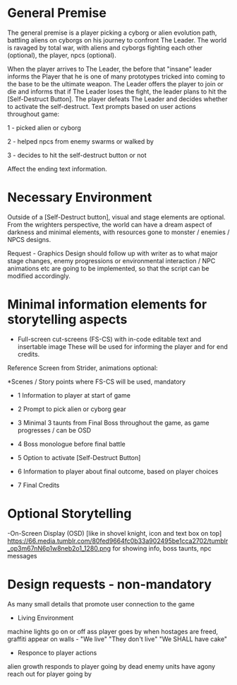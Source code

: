 # General Premise

The general premise is a player picking a cyborg or alien evolution path, battling aliens on cyborgs on his journey to confront The Leader.
The world is ravaged by total war, with aliens and cyborgs fighting each other (optional), the player, npcs (optional).

When the player arrives to The Leader, the before that "insane" leader informs the Player that he is one of many prototypes tricked into coming to 
the base to be the ultimate weapon. The Leader offers the player to join or die and informs that if The Leader loses the fight, the leader plans to hit 
the [Self-Destruct Button]. The player defeats The Leader and decides whether to activate the self-destruct. Text prompts based on user actions throughout game:

1 - picked alien or cyborg

2 - helped npcs from enemy swarms or walked by

3 - decides to hit the self-destruct button or not

Affect the ending text information.

# Necessary Environment

Outside of a [Self-Destruct button], visual and stage elements are optional. From the wrighters perspective, the world can have a dream aspect of darkness and minimal elements, with resources gone to monster / enemies / NPCS designs.

Request - Graphics Design should follow up with writer as to what major stage changes, enemy progressions or environmental interaction / NPC animations etc are going to be implemented, so that the script can be modified accordingly.

# Minimal information elements for storytelling aspects

* Full-screen cut-screens (FS-CS) with in-code editable text and insertable image 
These will be used for informing the player and for end credits.

Reference Screen from Strider, animations optional: 

*Scenes / Story points where FS-CS will be used, mandatory

- 1 Information to player at start of game
- 2 Prompt to pick alien or cyborg gear

- 3 Minimal 3 taunts from Final Boss throughout the game, as game progresses / can be OSD

- 4 Boss monologue before final battle
- 5 Option to activate [Self-Destruct Button]

- 6 Information to player about final outcome, based on player choices

- 7 Final Credits

# Optional Storytelling

-On-Screen Display (OSD) [like in shovel knight, icon and text box on top] 
https://66.media.tumblr.com/80fed9664fc0b33a902495be1cca2702/tumblr_op3m67nN6p1w8neb2o1_1280.png
for showing info, boss taunts, npc messages


# Design requests  - non-mandatory

As many small details that promote user connection to the game


* Living Environment

machine lights go on or off ass player goes by
when hostages are freed, graffiti appear on walls - "We live" "They don't live" "We SHALL have cake"

* Responce to player actions 

alien growth responds to player going by
dead enemy units have agony reach out for player going by
